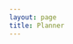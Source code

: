 ```yaml
---
layout: page
title: Planner
---
```


<div>
    <table class="table">
        <tbody class="cart">
        </tbody>
    </table>
</div>

<script>
  function renderCart(items) {
    const $cart = document.querySelector(".cart")

    $cart.innerHTML = items.map((item) => `
        <tr>
          <td>
            ${item.name}
          </td>
          <td class="text-right">
            <Button class="btn btn-primary" onClick="cartLS.remove(${item.id})">Delete</Button>
          </td>
        </tr>`).join("")
  }
  renderCart(cartLS.list())
  cartLS.onChange(renderCart)
</script>
